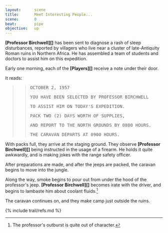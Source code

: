 ```yaml
---
layout:      scene
title:       Meet Interesting People...
scene:       0
beat:        pipe
objective:   up
---
```



**[Professor Birchwell][]** has been sent to diagnose a rash of sleep disturbances,
reported by villagers who live near a cluster of late-Antiquity Roman ruins in Northern Africa.
He has assembled a team of students and doctors to assist him on this expedition.

Early one morning, each of the **[Players][]** receive a note under their door.

It reads:

>> <tt>OCTOBER 2, 1957</tt>
>>
>> <tt>YOU HAVE BEEN SELECTED BY PROFESSOR BIRCHWELL</tt>
>>
>> <tt>TO ASSIST HIM ON TODAY'S EXPEDITION.</tt>
>>
>> <tt>PACK TWO (2) DAYS WORTH OF SUPPLIES,</tt>
>>
>> <tt>AND REPORT TO THE NORTH GROUNDS BY 0800 HOURS.</tt>
>>
>> <tt>THE CARAVAN DEPARTS AT 0900 HOURS.</tt>


With packs full, they arrive at the staging ground.
They observe **[Professor Birchwell][]** being instructed in the usage of a firearm.
He holds it quite awkwardly, and is making jokes with the range safety officer.

After preparations are made, and after the jeeps are packed,
the caravan begins to move into the jungle.

Along the way, smoke begins to pour out from under the hood of the professor's jeep.
**[Professor Birchwell][]** becomes irate with the driver,
and begins to lambaste him about coolant fluids.[^0]

[#]: # (continue => MECHANICAL REPAIR > 2)

The caravan continues on, and they make camp just outside the ruins.

[^0]: The professor's outburst is quite out of character.


{% include trail/refs.md %}











